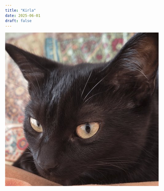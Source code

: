```yaml
---
title: "Kirla"
date: 2025-06-01
draft: false
---
```


<img src="/photos/kirla.jpg" title="Kirla" class="photo" />
